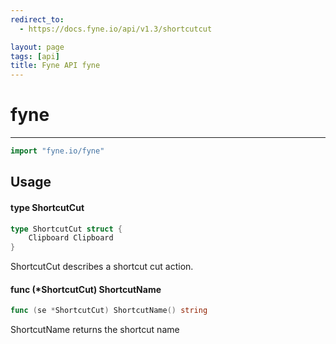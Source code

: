 ```yaml
---
redirect_to:
  - https://docs.fyne.io/api/v1.3/shortcutcut

layout: page
tags: [api]
title: Fyne API fyne
---
```



# fyne
---
```go
import "fyne.io/fyne"
```

## Usage

#### type ShortcutCut

```go
type ShortcutCut struct {
	Clipboard Clipboard
}
```

ShortcutCut describes a shortcut cut action.

#### func (*ShortcutCut) ShortcutName

```go
func (se *ShortcutCut) ShortcutName() string
```
ShortcutName returns the shortcut name
